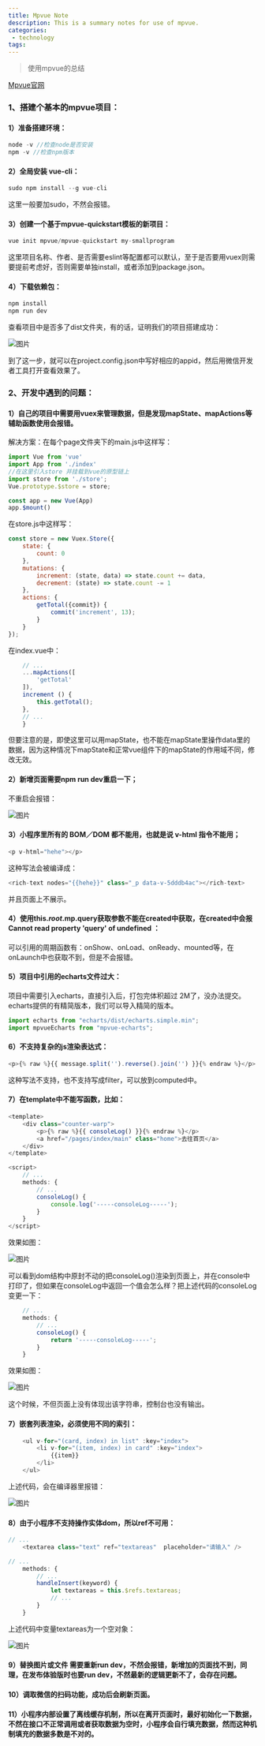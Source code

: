 ```yaml
---
title: Mpvue Note
description: This is a summary notes for use of mpvue.
categories:
 - technology
tags:
---
```


> 使用mpvue的总结

[Mpvue官网](http://mpvue.com/)

### 1、搭建个基本的mpvue项目：

#### 1）准备搭建环境：

```javascript
node -v //检查node是否安装
npm -v //检查npm版本
```

#### 2）全局安装 vue-cli：

```javascript
sudo npm install --g vue-cli
```

这里一般要加sudo，不然会报错。

#### 3）创建一个基于mpvue-quickstart模板的新项目：

```javascript
vue init mpvue/mpvue-quickstart my-smallprogram
```

这里项目名称、作者、是否需要eslint等配置都可以默认，至于是否要用vuex则需要提前考虑好，否则需要单独install，或者添加到package.json。

#### 4）下载依赖包：

```javascript
npm install
npm run dev
```

查看项目中是否多了dist文件夹，有的话，证明我们的项目搭建成功：

![图片]({{site.url}}/assets/images/note/mpvue1.jpg)

到了这一步，就可以在project.config.json中写好相应的appid，然后用微信开发者工具打开查看效果了。

### 2、开发中遇到的问题：

#### 1）自己的项目中需要用vuex来管理数据，但是发现mapState、mapActions等辅助函数使用会报错。

解决方案：在每个page文件夹下的main.js中这样写：

```javascript
import Vue from 'vue'
import App from './index'
//在这里引入store 并挂载到vue的原型链上
import store from './store';
Vue.prototype.$store = store;

const app = new Vue(App)
app.$mount()
```

在store.js中这样写：

```javascript
const store = new Vuex.Store({
    state: {
        count: 0
    },
    mutations: {
        increment: (state, data) => state.count += data,
        decrement: (state) => state.count -= 1
    },
    actions: {
        getTotal({commit}) {
            commit('increment', 13);
        }
    }
});
```

在index.vue中：

```javascript
    // ...
    ...mapActions([
        'getTotal'
    ]),
    increment () {
        this.getTotal();
    },
    // ...
    }
```

但要注意的是，即使这里可以用mapState，也不能在mapState里操作data里的数据，因为这种情况下mapState和正常vue组件下的mapState的作用域不同，修改无效。

#### 2）新增页面需要npm run dev重启一下；

不重启会报错：

![图片]({{site.url}}/assets/images/note/mpvue5.jpg)

#### 3）小程序里所有的 BOM／DOM 都不能用，也就是说 v-html 指令不能用；

```javascript
<p v-html="hehe"></p>
```

这种写法会被编译成：

```javascript
<rich-text nodes="{{hehe}}" class="_p data-v-5dddb4ac"></rich-text>
```

并且页面上不展示。

#### 4）使用this.$root.$mp.query获取参数不能在created中获取，在created中会报Cannot read property 'query' of undefined ：

可以引用的周期函数有：onShow、onLoad、onReady、mounted等，在onLaunch中也获取不到，但是不会报错。


#### 5）项目中引用的echarts文件过大：

项目中需要引入echarts，直接引入后，打包完体积超过 2M了，没办法提交。echarts提供的有精简版本，我们可以导入精简的版本。

```javascript
import echarts from "echarts/dist/echarts.simple.min";
import mpvueEcharts from "mpvue-echarts";
```

#### 6）不支持复杂的js渲染表达式：

```javascript
<p>{% raw %}{{ message.split('').reverse().join('') }}{% endraw %}</p>
```

这种写法不支持，也不支持写成filter，可以放到computed中。

#### 7）在template中不能写函数，比如：

```javascript
<template>
    <div class="counter-warp">
        <p>{% raw %}{{ consoleLog() }}{% endraw %}</p>
        <a href="/pages/index/main" class="home">去往首页</a>
    </div>
</template>

<script>
    // ...
    methods: {
        // ...
        consoleLog() {
            console.log('-----consoleLog-----');
        }
    }
</script>
```

效果如图：

![图片]({{site.url}}/assets/images/note/mpvue2.jpg)

可以看到dom结构中原封不动的把consoleLog()渲染到页面上，并在console中打印了，但如果在consoleLog中返回一个值会怎么样？把上述代码的consoleLog变更一下：

```javascript
    // ...
    methods: {
        // ...
        consoleLog() {
            return '-----consoleLog-----';
        }
    }
```

效果如图：

![图片]({{site.url}}/assets/images/note/mpvue3.jpg)

这个时候，不但页面上没有体现出该字符串，控制台也没有输出。


#### 7）嵌套列表渲染，必须使用不同的索引：

```javascript
    <ul v-for="(card, index) in list" :key="index">
        <li v-for="(item, index) in card" :key="index">
            {{item}}
        </li>
    </ul>
```

上述代码，会在编译器里报错：

![图片]({{site.url}}/assets/images/note/mpvue4.jpg)

#### 8）由于小程序不支持操作实体dom，所以ref不可用：

```javascript
// ...
    <textarea class="text" ref="textareas"  placeholder="请输入" />

// ...
    methods: {
        // ...
        handleInsert(keyword) {
            let textareas = this.$refs.textareas;
            // ...
        }
    }
```

上述代码中变量textareas为一个空对象：

![图片]({{site.url}}/assets/images/note/mpvue6.jpg)

#### 9）替换图片或文件 需要重新run dev，不然会报错，新增加的页面找不到，同理，在发布体验版时也要run dev，不然最新的逻辑更新不了，会存在问题。

#### 10）调取微信的扫码功能，成功后会刷新页面。

#### 11）小程序内部设置了离线缓存机制，所以在离开页面时，最好初始化一下数据，不然在接口不正常调用或者获取数据为空时，小程序会自行填充数据，然而这种机制填充的数据多数是不对的。